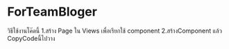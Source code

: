 # ForTeamBloger
วิธีใช้งานโค๊ดนี้
1.สร้าง Page  ใน Views  เพื่อเรียกใช้ component 
2.สร้างComponent แล้ว CopyCodeนี้ไปวาง

